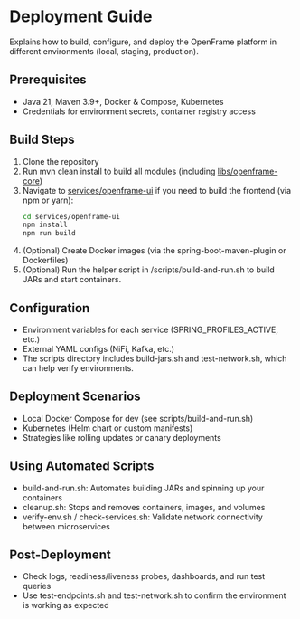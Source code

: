 # Deployment Guide

Explains how to build, configure, and deploy the OpenFrame platform 
in different environments (local, staging, production).

## Prerequisites
- Java 21, Maven 3.9+, Docker & Compose, Kubernetes  
- Credentials for environment secrets, container registry access

## Build Steps
1. Clone the repository  
2. Run mvn clean install to build all modules (including [libs/openframe-core](../libs/openframe-core))  
3. Navigate to [services/openframe-ui](../services/openframe-ui) if you need to build the frontend (via npm or yarn):
    ```bash
    cd services/openframe-ui
    npm install
    npm run build
    ```
4. (Optional) Create Docker images (via the spring-boot-maven-plugin or Dockerfiles)
5. (Optional) Run the helper script in /scripts/build-and-run.sh to build JARs and start containers.

## Configuration
- Environment variables for each service (SPRING_PROFILES_ACTIVE, etc.)  
- External YAML configs (NiFi, Kafka, etc.)
- The scripts directory includes build-jars.sh and test-network.sh, which can help verify environments.

## Deployment Scenarios
- Local Docker Compose for dev (see scripts/build-and-run.sh)  
- Kubernetes (Helm chart or custom manifests)  
- Strategies like rolling updates or canary deployments

## Using Automated Scripts
- build-and-run.sh: Automates building JARs and spinning up your containers  
- cleanup.sh: Stops and removes containers, images, and volumes  
- verify-env.sh / check-services.sh: Validate network connectivity between microservices  

## Post-Deployment
- Check logs, readiness/liveness probes, dashboards, and run test queries
- Use test-endpoints.sh and test-network.sh to confirm the environment is working as expected